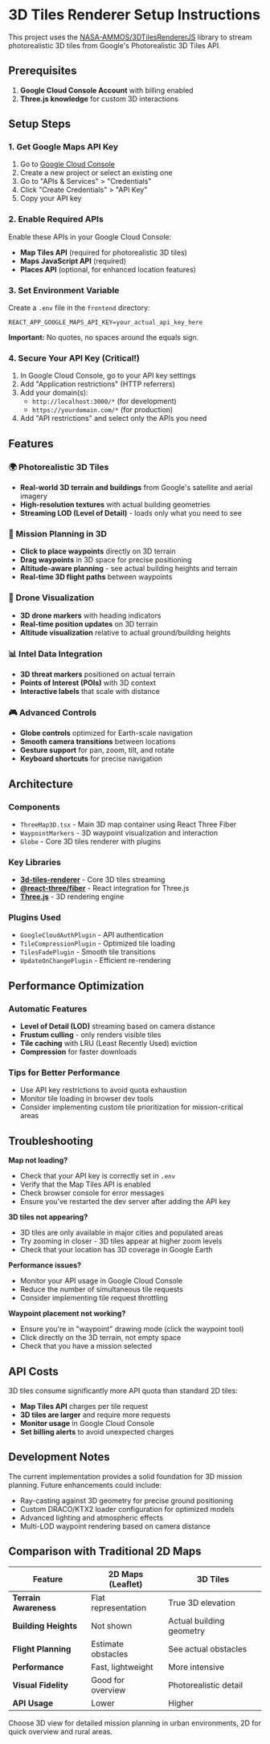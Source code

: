 # 3D Tiles Renderer Setup Instructions

This project uses the [NASA-AMMOS/3DTilesRendererJS](https://github.com/NASA-AMMOS/3DTilesRendererJS) library to stream photorealistic 3D tiles from Google's Photorealistic 3D Tiles API.

## Prerequisites

1. **Google Cloud Console Account** with billing enabled
2. **Three.js knowledge** for custom 3D interactions

## Setup Steps

### 1. Get Google Maps API Key

1. Go to [Google Cloud Console](https://console.cloud.google.com/)
2. Create a new project or select an existing one
3. Go to "APIs & Services" > "Credentials"
4. Click "Create Credentials" > "API Key"
5. Copy your API key

### 2. Enable Required APIs

Enable these APIs in your Google Cloud Console:
- **Map Tiles API** (required for photorealistic 3D tiles)
- **Maps JavaScript API** (required)
- **Places API** (optional, for enhanced location features)

### 3. Set Environment Variable

Create a `.env` file in the `frontend` directory:

```env
REACT_APP_GOOGLE_MAPS_API_KEY=your_actual_api_key_here
```

**Important:** No quotes, no spaces around the equals sign.

### 4. Secure Your API Key (Critical!)

1. In Google Cloud Console, go to your API key settings
2. Add "Application restrictions" (HTTP referrers)
3. Add your domain(s):
   - `http://localhost:3000/*` (for development)
   - `https://yourdomain.com/*` (for production)
4. Add "API restrictions" and select only the APIs you need

## Features

### 🌍 Photorealistic 3D Tiles
- **Real-world 3D terrain and buildings** from Google's satellite and aerial imagery
- **High-resolution textures** with actual building geometries
- **Streaming LOD (Level of Detail)** - loads only what you need to see

### 🎯 Mission Planning in 3D
- **Click to place waypoints** directly on 3D terrain
- **Drag waypoints** in 3D space for precise positioning
- **Altitude-aware planning** - see actual building heights and terrain
- **Real-time 3D flight paths** between waypoints

### 🚁 Drone Visualization
- **3D drone markers** with heading indicators
- **Real-time position updates** on 3D terrain
- **Altitude visualization** relative to actual ground/building heights

### 📊 Intel Data Integration
- **3D threat markers** positioned on actual terrain
- **Points of Interest (POIs)** with 3D context
- **Interactive labels** that scale with distance

### 🎮 Advanced Controls
- **Globe controls** optimized for Earth-scale navigation
- **Smooth camera transitions** between locations
- **Gesture support** for pan, zoom, tilt, and rotate
- **Keyboard shortcuts** for precise navigation

## Architecture

### Components
- `ThreeMap3D.tsx` - Main 3D map container using React Three Fiber
- `WaypointMarkers` - 3D waypoint visualization and interaction
- `Globe` - Core 3D tiles renderer with plugins

### Key Libraries
- **[3d-tiles-renderer](https://github.com/NASA-AMMOS/3DTilesRendererJS)** - Core 3D tiles streaming
- **[@react-three/fiber](https://github.com/pmndrs/react-three-fiber)** - React integration for Three.js
- **[Three.js](https://threejs.org/)** - 3D rendering engine

### Plugins Used
- `GoogleCloudAuthPlugin` - API authentication
- `TileCompressionPlugin` - Optimized tile loading
- `TilesFadePlugin` - Smooth tile transitions
- `UpdateOnChangePlugin` - Efficient re-rendering

## Performance Optimization

### Automatic Features
- **Level of Detail (LOD)** streaming based on camera distance
- **Frustum culling** - only renders visible tiles
- **Tile caching** with LRU (Least Recently Used) eviction
- **Compression** for faster downloads

### Tips for Better Performance
- Use API key restrictions to avoid quota exhaustion
- Monitor tile loading in browser dev tools
- Consider implementing custom tile prioritization for mission-critical areas

## Troubleshooting

**Map not loading?**
- Check that your API key is correctly set in `.env`
- Verify that the Map Tiles API is enabled
- Check browser console for error messages
- Ensure you've restarted the dev server after adding the API key

**3D tiles not appearing?**
- 3D tiles are only available in major cities and populated areas
- Try zooming in closer - 3D tiles appear at higher zoom levels
- Check that your location has 3D coverage in Google Earth

**Performance issues?**
- Monitor your API usage in Google Cloud Console
- Reduce the number of simultaneous tile requests
- Consider implementing tile request throttling

**Waypoint placement not working?**
- Ensure you're in "waypoint" drawing mode (click the waypoint tool)
- Click directly on the 3D terrain, not empty space
- Check that you have a mission selected

## API Costs

3D tiles consume significantly more API quota than standard 2D tiles:
- **Map Tiles API** charges per tile request
- **3D tiles are larger** and require more requests
- **Monitor usage** in Google Cloud Console
- **Set billing alerts** to avoid unexpected charges

## Development Notes

The current implementation provides a solid foundation for 3D mission planning. Future enhancements could include:
- Ray-casting against 3D geometry for precise ground positioning
- Custom DRACO/KTX2 loader configuration for optimized models
- Advanced lighting and atmospheric effects
- Multi-LOD waypoint rendering based on camera distance

## Comparison with Traditional 2D Maps

| Feature | 2D Maps (Leaflet) | 3D Tiles |
|---------|-------------------|----------|
| **Terrain Awareness** | Flat representation | True 3D elevation |
| **Building Heights** | Not shown | Actual building geometry |
| **Flight Planning** | Estimate obstacles | See actual obstacles |
| **Performance** | Fast, lightweight | More intensive |
| **Visual Fidelity** | Good for overview | Photorealistic detail |
| **API Usage** | Lower | Higher |

Choose 3D view for detailed mission planning in urban environments, 2D for quick overview and rural areas. 